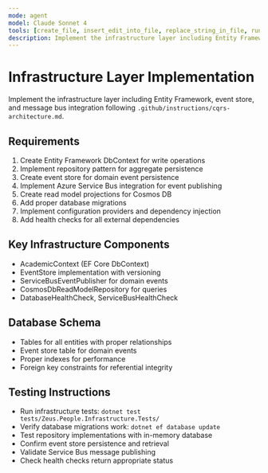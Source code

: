 ```yaml
---
mode: agent
model: Claude Sonnet 4
tools: [create_file, insert_edit_into_file, replace_string_in_file, run_in_terminal, file_search, grep_search, read_file, semantic_search]
description: Implement the infrastructure layer including Entity Framework, event store, and message bus integration
---
```


# Infrastructure Layer Implementation

Implement the infrastructure layer including Entity Framework, event store, and message bus integration following `.github/instructions/cqrs-architecture.md`.

## Requirements

1. Create Entity Framework DbContext for write operations
2. Implement repository pattern for aggregate persistence
3. Create event store for domain event persistence
4. Implement Azure Service Bus integration for event publishing
5. Create read model projections for Cosmos DB
6. Add proper database migrations
7. Implement configuration providers and dependency injection
8. Add health checks for all external dependencies

## Key Infrastructure Components

- AcademicContext (EF Core DbContext)
- EventStore implementation with versioning
- ServiceBusEventPublisher for domain events
- CosmosDbReadModelRepository for queries
- DatabaseHealthCheck, ServiceBusHealthCheck

## Database Schema

- Tables for all entities with proper relationships
- Event store table for domain events
- Proper indexes for performance
- Foreign key constraints for referential integrity

## Testing Instructions

- Run infrastructure tests: `dotnet test tests/Zeus.People.Infrastructure.Tests/`
- Verify database migrations work: `dotnet ef database update`
- Test repository implementations with in-memory database
- Confirm event store persistence and retrieval
- Validate Service Bus message publishing
- Check health checks return appropriate status
